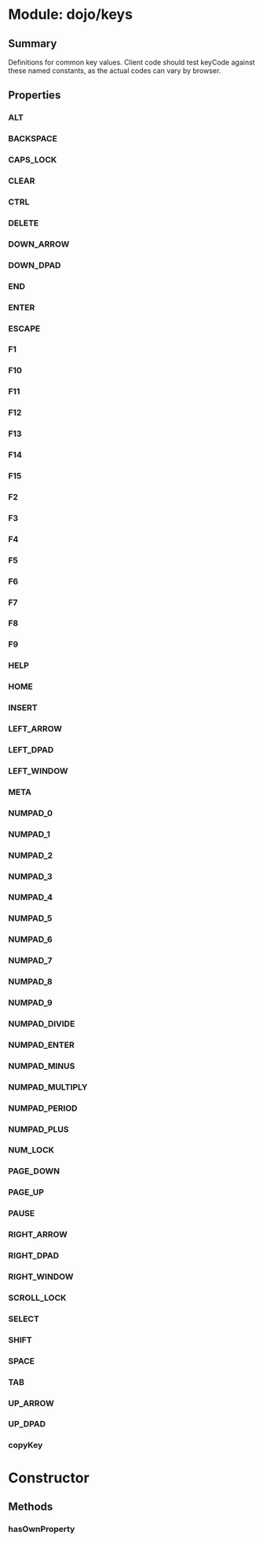 # Module: dojo/keys

## Summary

Definitions for common key values.  Client code should test keyCode against these named constants,
as the actual codes can vary by browser.
## Properties

### ALT


### BACKSPACE


### CAPS_LOCK


### CLEAR


### CTRL


### DELETE


### DOWN_ARROW


### DOWN_DPAD


### END


### ENTER


### ESCAPE


### F1


### F10


### F11


### F12


### F13


### F14


### F15


### F2


### F3


### F4


### F5


### F6


### F7


### F8


### F9


### HELP


### HOME


### INSERT


### LEFT_ARROW


### LEFT_DPAD


### LEFT_WINDOW


### META


### NUMPAD_0


### NUMPAD_1


### NUMPAD_2


### NUMPAD_3


### NUMPAD_4


### NUMPAD_5


### NUMPAD_6


### NUMPAD_7


### NUMPAD_8


### NUMPAD_9


### NUMPAD_DIVIDE


### NUMPAD_ENTER


### NUMPAD_MINUS


### NUMPAD_MULTIPLY


### NUMPAD_PERIOD


### NUMPAD_PLUS


### NUM_LOCK


### PAGE_DOWN


### PAGE_UP


### PAUSE


### RIGHT_ARROW


### RIGHT_DPAD


### RIGHT_WINDOW


### SCROLL_LOCK


### SELECT


### SHIFT


### SPACE


### TAB


### UP_ARROW


### UP_DPAD


### copyKey


# Constructor

## Methods

### hasOwnProperty


